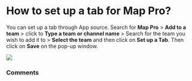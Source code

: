 # How to set up a tab for Map Pro?

<p class="no-margin">You can set up a tab through App source. Search for <b>Map Pro</b> &gt; <b>Add to a team</b> &gt; click to <b>Type a team or channel name</b> &gt; Search for the team you wish to add it to &gt; <b>Select the team</b> and then click on <b>Set up a Tab</b>. Then click on <b>Save</b> on the pop-up window.</p>
<p class="no-margin"></p>
<div class="intercom-container"><img src="https://teams-pro.intercom-attachments-1.com/i/o/664843274/3e07c32c140db2f49b2a6dbc/how_to_set_up_a_tab_for_map_pro.png"></div>

### Comments

<Comments />